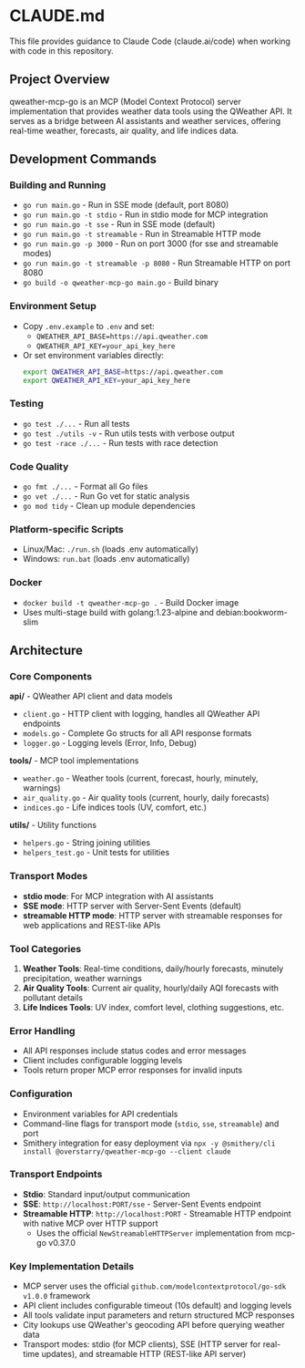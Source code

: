 # CLAUDE.md

This file provides guidance to Claude Code (claude.ai/code) when working with code in this repository.

## Project Overview

qweather-mcp-go is an MCP (Model Context Protocol) server implementation that provides weather data tools using the QWeather API. It serves as a bridge between AI assistants and weather services, offering real-time weather, forecasts, air quality, and life indices data.

## Development Commands

### Building and Running
- `go run main.go` - Run in SSE mode (default, port 8080)
- `go run main.go -t stdio` - Run in stdio mode for MCP integration
- `go run main.go -t sse` - Run in SSE mode (default)
- `go run main.go -t streamable` - Run in Streamable HTTP mode
- `go run main.go -p 3000` - Run on port 3000 (for sse and streamable modes)
- `go run main.go -t streamable -p 8080` - Run Streamable HTTP on port 8080
- `go build -o qweather-mcp-go main.go` - Build binary

### Environment Setup
- Copy `.env.example` to `.env` and set:
  - `QWEATHER_API_BASE=https://api.qweather.com`
  - `QWEATHER_API_KEY=your_api_key_here`
- Or set environment variables directly:
  ```bash
  export QWEATHER_API_BASE=https://api.qweather.com
  export QWEATHER_API_KEY=your_api_key_here
  ```

### Testing
- `go test ./...` - Run all tests
- `go test ./utils -v` - Run utils tests with verbose output
- `go test -race ./...` - Run tests with race detection

### Code Quality
- `go fmt ./...` - Format all Go files
- `go vet ./...` - Run Go vet for static analysis
- `go mod tidy` - Clean up module dependencies

### Platform-specific Scripts
- Linux/Mac: `./run.sh` (loads .env automatically)
- Windows: `run.bat` (loads .env automatically)

### Docker
- `docker build -t qweather-mcp-go .` - Build Docker image
- Uses multi-stage build with golang:1.23-alpine and debian:bookworm-slim

## Architecture

### Core Components

**api/** - QWeather API client and data models
- `client.go` - HTTP client with logging, handles all QWeather API endpoints
- `models.go` - Complete Go structs for all API response formats
- `logger.go` - Logging levels (Error, Info, Debug)

**tools/** - MCP tool implementations
- `weather.go` - Weather tools (current, forecast, hourly, minutely, warnings)
- `air_quality.go` - Air quality tools (current, hourly, daily forecasts)
- `indices.go` - Life indices tools (UV, comfort, etc.)

**utils/** - Utility functions
- `helpers.go` - String joining utilities
- `helpers_test.go` - Unit tests for utilities

### Transport Modes
- **stdio mode**: For MCP integration with AI assistants
- **SSE mode**: HTTP server with Server-Sent Events (default)
- **streamable HTTP mode**: HTTP server with streamable responses for web applications and REST-like APIs

### Tool Categories
1. **Weather Tools**: Real-time conditions, daily/hourly forecasts, minutely precipitation, weather warnings
2. **Air Quality Tools**: Current air quality, hourly/daily AQI forecasts with pollutant details
3. **Life Indices Tools**: UV index, comfort level, clothing suggestions, etc.

### Error Handling
- All API responses include status codes and error messages
- Client includes configurable logging levels
- Tools return proper MCP error responses for invalid inputs

### Configuration
- Environment variables for API credentials
- Command-line flags for transport mode (`stdio`, `sse`, `streamable`) and port
- Smithery integration for easy deployment via `npx -y @smithery/cli install @overstarry/qweather-mcp-go --client claude`

### Transport Endpoints
- **Stdio**: Standard input/output communication
- **SSE**: `http://localhost:PORT/sse` - Server-Sent Events endpoint
- **Streamable HTTP**: `http://localhost:PORT` - Streamable HTTP endpoint with native MCP over HTTP support
  - Uses the official `NewStreamableHTTPServer` implementation from mcp-go v0.37.0

### Key Implementation Details
- MCP server uses the official `github.com/modelcontextprotocol/go-sdk v1.0.0` framework
- API client includes configurable timeout (10s default) and logging levels
- All tools validate input parameters and return structured MCP responses
- City lookups use QWeather's geocoding API before querying weather data
- Transport modes: stdio (for MCP clients), SSE (HTTP server for real-time updates), and streamable HTTP (REST-like API server)